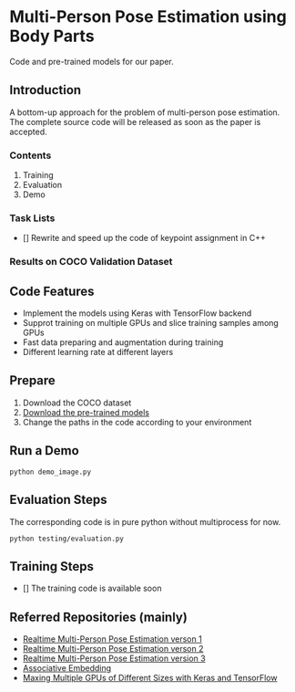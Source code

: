 # Multi-Person Pose Estimation using Body Parts
Code and pre-trained models for our paper.

## Introduction
A bottom-up approach for the problem of multi-person pose estimation.
The complete source code will be released as soon as the paper is accepted.

### Contents
1. Training 
2. Evaluation 
3. Demo

### Task Lists
- [] Rewrite and speed up the code of keypoint assignment in C++ 

### Results on COCO Validation Dataset 


## Code Features
- Implement the models using Keras with TensorFlow backend
- Supprot training on multiple GPUs and slice training samples among GPUs
- Fast data preparing and augmentation during training
- Different learning rate at different layers

## Prepare
1. Download the COCO dataset 
2. [Download the pre-trained models](https://www.dropbox.com/s/bsr03ahhnaxppnf/model%26demo.rar?dl=0) 
3. Change the paths in the code according to your environment

## Run a Demo
`python demo_image.py`


## Evaluation Steps
The corresponding code is in pure python without multiprocess for now.

`python testing/evaluation.py`

## Training Steps
- [] The training code is available soon

    
## Referred Repositories (mainly)
-  [Realtime Multi-Person Pose Estimation verson 1](https://github.com/michalfaber/keras_Realtime_Multi-Person_Pose_Estimation)
-  [Realtime Multi-Person Pose Estimation verson 2](https://github.com/anatolix/keras_Realtime_Multi-Person_Pose_Estimation)
-  [Realtime Multi-Person Pose Estimation version 3](https://github.com/ZheC/Realtime_Multi-Person_Pose_Estimation)
-  [Associative Embedding](https://github.com/princeton-vl/pose-ae-train)
- [Maxing Multiple GPUs of Different Sizes with Keras and TensorFlow](https://github.com/jinkos/multi-gpus)
